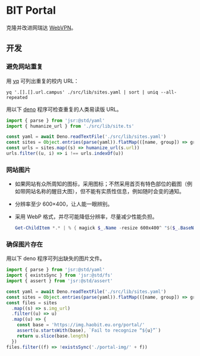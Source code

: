 # BIT Portal

克隆并改进网瑞达 [WebVPN](https://webvpn.bit.edu.cn)。

## 开发

### 避免网站重复

用 [yq](https://mikefarah.gitbook.io/yq) 可列出重复的校内 URL：

```shell
yq '.[].[].url.campus' ./src/lib/sites.yaml | sort | uniq --all-repeated
```

用以下 [deno](https://deno.com/) 程序可检查重复的人类易读版 URL。

```typescript
import { parse } from 'jsr:@std/yaml'
import { humanize_url } from './src/lib/site.ts'

const yaml = await Deno.readTextFile('./src/lib/sites.yaml')
const sites = Object.entries(parse(yaml)).flatMap(([name, group]) => group)
const urls = sites.map((s) => humanize_url(s.url))
urls.filter((u, i) => i !== urls.indexOf(u))
```

### 网站图片

- 如果网站有众所周知的图标，采用图标；不然采用首页有特色部位的截图（例如带网站名称的醒目大图），但不能有实质性信息，例如随时会变的通知。

- 分辨率至少 600×400，让人能一眼辨别。

- 采用 WebP 格式，并尽可能降低分辨率，尽量减少性能负担。

  ```powershell
  Get-ChildItem *.* | % { magick $_.Name -resize 600x400^ "$($_.BaseName).webp" }
  ```

### 确保图片存在

用以下 deno 程序可列出缺失的图片文件。

```typescript
import { parse } from 'jsr:@std/yaml'
import { existsSync } from 'jsr:@std/fs'
import { assert } from 'jsr:@std/assert'

const yaml = await Deno.readTextFile('./src/lib/sites.yaml')
const sites = Object.entries(parse(yaml)).flatMap(([name, group]) => group)
const files = sites
  .map((s) => s.img_url)
  .filter((u) => u)
  .map((u) => {
    const base = 'https://img.haobit.eu.org/portal/'
    assert(u.startsWith(base), `Fail to recognize “${u}”`)
    return u.slice(base.length)
  })
files.filter((f) => !existsSync('./portal-img/' + f))
```
